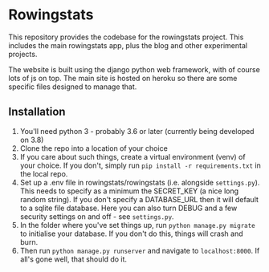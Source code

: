 # Rowingstats
This repository provides the codebase for the rowingstats project. This includes the main rowingstats app, plus the blog and other experimental projects.

The website is built using the django python web framework, with of course lots of js on top. The main site is hosted on heroku so there are some specific files designed to manage that.

## Installation
1. You'll need python 3 - probably 3.6 or later (currently being developed on 3.8)
2. Clone the repo into a location of your choice
3. If you care about such things, create a virtual environment (venv) of your choice. If you don't, simply run `pip install -r requirements.txt` in the local repo.
4. Set up a .env file in rowingstats/rowingstats (i.e. alongside `settings.py`). This needs to specify as a minimum the SECRET_KEY (a nice long random string). If you don't specify a DATABASE_URL then it will default to a sqlite file database. Here you can also turn DEBUG and a few security settings on and off - see `settings.py`.
5. In the folder where you've set things up, run `python manage.py migrate` to initialise your database. If you don't do this, things will crash and burn.
6. Then run `python manage.py runserver` and navigate to `localhost:8000`. If all's gone well, that should do it.